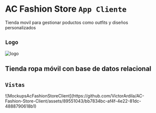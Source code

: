 # AC Fashion Store `App Cliente`
Tienda movil para gestionar poductos como outfits y diseños personalizados
## `Logo`
![logo](https://github.com/VictorArdila/AC-Fashion-Store-Admin/assets/89551043/274a4a08-0057-4850-b93a-4565da1ad03a)

## Tienda ropa móvil con base de datos relacional
## `Vistas`
<div style="display: inline;">
  ![MockupsAcFashionStoreClient](https://github.com/VictorArdila/AC-Fashion-Store-Client/assets/89551043/bb7834bc-af4f-4e22-81dc-4888790618b1)
</div> 

